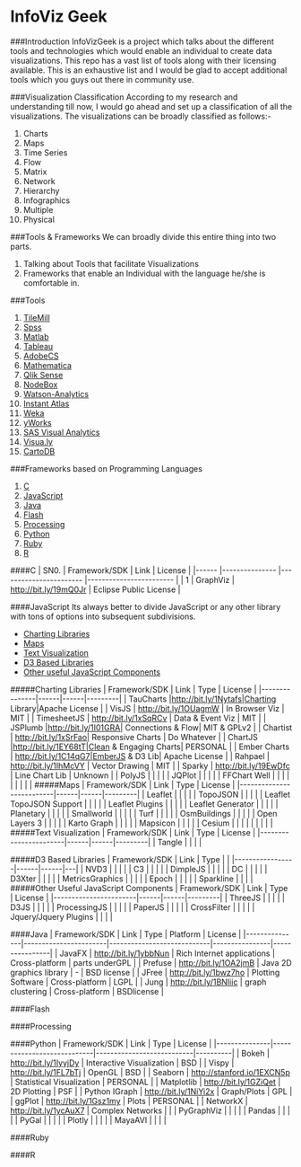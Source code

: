 InfoViz Geek 
==========

###Introduction
InfoVizGeek is a project which talks about the different tools and technologies which would enable an individual to create data visualizations. This repo has a vast list of tools along with their licensing available. This is an exhaustive list and I would be glad to accept additional tools which you guys out there in community use.

###Visualization Classification
According to my research and understanding till now, I would go ahead and set up a classification of all the visualizations. The visualizations can be broadly classified  as follows:-

 1. Charts
 2. Maps
 3. Time Series
 4. Flow
 5. Matrix
 6. Network
 7. Hierarchy
 8. Infographics
 9. Multiple
 10. Physical

###Tools & Frameworks
We can broadly divide this entire thing into two parts. 

 1. Talking about Tools that facilitate Visualizations
 2. Frameworks that enable an Individual with the language he/she is comfortable in. 

###Tools
 1. [TileMill](https://www.mapbox.com/tilemill/)
 2. [Spss](http://www-01.ibm.com/software/in/analytics/spss/)
 3. [Matlab](http://in.mathworks.com/products/matlab/)
 4. [Tableau](http://www.tableau.com/)
 5. [AdobeCS](https://www.adobe.com/products/cs6.html)
 6. [Mathematica](http://www.wolfram.com/mathematica/)
 7. [Qlik Sense](http://www.qlik.com/us)
 8. [NodeBox](https://www.nodebox.net/)
 9. [Watson-Analytics](http://www.ibm.com/analytics/watson-analytics/)
 10. [Instant Atlas](http://www.instantatlas.com/)
 11. [Weka](http://www.cs.waikato.ac.nz/ml/weka/)
 12. [yWorks](https://www.yworks.com/)
 13. [SAS Visual Analytics](http://www.sas.com/en_us/software/business-intelligence/visual-analytics.html)
 14. [Visua.ly](http://visual.ly/)
 15. [CartoDB](http://cartodb.com/)

###Frameworks based on Programming Languages
 1. [C](#c)
 2. [JavaScript](#javascript)
 3. [Java](#java)
 4. [Flash](#flash)
 5. [Processing](#processing)
 6. [Python](#python)
 7. [Ruby](#ruby)
 8. [R](#r)
 
####C
| SN0. 	| Framework/SDK 	| Link                  	| License                	|
|------	|---------------	|-----------------------	|------------------------	|
| 1    	| GraphViz      	| http://bit.ly/19mQ0Jr 	| Eclipse Public License 	|

####JavaScript
Its always better to divide JavaScript or any other library with tons of options into subsequent subdivisions.

 - [Charting Libraries](#charting-libraries)
 - [Maps](#maps)
 - [Text Visualization](#text-visualization)
 - [D3 Based Libraries](#d3-based-libraries)
 - [Other useful JavaScript Components](#other-useful-javascript-components)

#####Charting Libraries
| Framework/SDK | Link | Type | License |
|---------------|------|------|---------|
| TauCharts     |http://bit.ly/1Nytafs|Charting Library|Apache License    |
| VisJS         |   http://bit.ly/1OUagmW   |   In Browser Viz   |  MIT       |
| TimesheetJS   |  http://bit.ly/1xSqRCv    | Data & Event Viz    |   MIT      |
| JSPlumb       |http://bit.ly/1I01GRA| Connections & Flow|   MIT & GPLv2      |
| Chartist      | http://bit.ly/1xSrFao|   Responsive Charts   |   Do Whatever      |
| ChartJS       |http://bit.ly/1EY68tT|Clean & Engaging Charts|  PERSONAL |
| Ember Charts  | http://bit.ly/1C14qG7|EmberJS & D3 Lib| Apache License     |
| Rahpael       |  http://bit.ly/1IhMcVY    |  Vector Drawing    |   MIT      |
| Sparky        |   http://bit.ly/19EwDfc   |  Line Chart Lib | Unknown        |
| PolyJS        |      |      |         |
| JQPlot        |      |      |         |
| FFChart Well  |      |      |         |
|               |      |      |         |
#####Maps
| Framework/SDK            | Link | Type | License |
|--------------------------|------|------|---------|
| Leaflet                  |      |      |         |
| TopoJSON                 |      |      |         |
| Leaflet TopoJSON Support |      |      |         |
| Leaflet Plugins          |      |      |         |
| Leaflet Generator        |      |      |         |
| Planetary                |      |      |         |
| Smallworld               |      |      |         |
| Turf                     |      |      |         |
| OsmBuildings             |      |      |         |
| Open Layers 3            |      |      |         |
| Karto Graph              |      |      |         |
| Mapsicon                 |      |      |         |
| Cesium                   |      |      |         |
|                          |      |      |         |
#####Text Visualization
| Framework/SDK         | Link | Type | License |
|-----------------------|------|------|---------|
| Tangle                |      |      |         |

#####D3 Based Libraries
| Framework/SDK   | Link | Type |   |
|-----------------|------|------|---|
| NVD3            |      |      |   |
| C3              |      |      |   |
| DimpleJS        |      |      |   |
| DC              |      |      |   |
| D3Xter          |      |      |   |
| MetricsGraphics |      |      |   |
| Epoch           |      |      |   |
| Sparkline       |      |      |   |
#####Other Useful JavaScript Components
| Framework/SDK         | Link | Type | License |
|-----------------------|------|------|---------|
| ThreeJS               |      |      |         |
| D3JS                  |      |      |         |
| ProcessingJS          |      |      |         |
| PaperJS               |      |      |         |
| CrossFilter           |      |      |         |
| Jquery/Jquery Plugins |      |      |         |

####Java
| Framework/SDK | Link | Type | Platform | License |
|---------------|-----------------------|----------------------------|----------------|----------------|
| JavaFX | http://bit.ly/1ybbNun | Rich Internet applications | Cross-platform | parts underGPL |
| Prefuse | http://bit.ly/1OA2jmB | Java 2D graphics library | - | BSD license |
| JFree | http://bit.ly/1bwz7ho | Plotting Software | Cross-platform | LGPL |
| Jung | http://bit.ly/1BNIiic | graph clustering | Cross-platform | BSDlicense |

####Flash

####Processing


####Python
| Framework/SDK | Link | Type | License |
|---------------|----------------------------|---------------------------|----------|
| Bokeh | http://bit.ly/1IyyjDy | Interactive Visualization | BSD |
| Vispy | http://bit.ly/1FL7bTj | OpenGL | BSD |
| Seaborn | http://stanford.io/1EXCN5p | Statistical Visualization | PERSONAL |
| Matplotlib | http://bit.ly/1GZiQet | 2D Plotting | PSF |
| Python IGraph | http://bit.ly/1NiYi2x | Graph/Plots | GPL |
| ggPlot | http://bit.ly/1Gsz1my | Plots | PERSONAL |
| NetworkX | http://bit.ly/1ycAuX7 | Complex Networks |  |
| PyGraphViz |  |  |  |
| Pandas |  |  |  |
| PyGal |  |  |  |
| Plotly |  |  |  |
| MayaAVI |  |  |  |

####Ruby

####R
